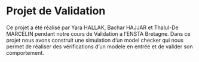 # Projet de Validation
Ce projet a été réalisé par Yara HALLAK, Bachar HAJJAR et Thalul-De MARCELIN pendant notre cours de Validation a l’ENSTA Bretagne. 
Dans ce projet nous avons construit une simulation d’un model checker qui nous permet de réaliser des vérifications d’un modele en entrée et de valider son comportement.



